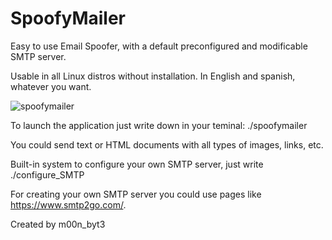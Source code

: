 # SpoofyMailer
Easy to use Email Spoofer, with a default preconfigured and modificable SMTP server.

Usable in all Linux distros without installation.
In English and spanish, whatever you want.

![spoofymailer](https://user-images.githubusercontent.com/34653601/77941759-f51ca480-72ba-11ea-9bdd-2516130a911f.PNG)

To launch the application just write down in your teminal: ./spoofymailer

You could send text or HTML documents with all types of images, links, etc.

Built-in system to configure your own SMTP server, just write ./configure_SMTP

For creating your own SMTP server you could use pages like https://www.smtp2go.com/.

Created by m00n_byt3
